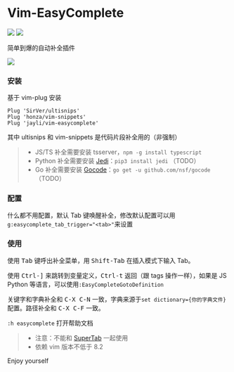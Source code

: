 # Vim-EasyComplete

![](https://img.shields.io/badge/MacOS-available-brightgreen.svg) ![](https://img.shields.io/badge/license-MIT-blue.svg)

简单到爆的自动补全插件

![](https://gw.alicdn.com/imgextra/i4/O1CN01fz8bi11L9I81HjnfR_!!6000000001256-1-tps-843-448.gif)

### 安装

基于 vim-plug 安装

    Plug 'SirVer/ultisnips'
    Plug 'honza/vim-snippets'
    Plug 'jayli/vim-easycomplete'

其中 ultisnips 和 vim-snippets 是代码片段补全用的（非强制）

> - JS/TS 补全需要安装 tsserver，`npm -g install typescript`
> - Python 补全需要安装 [Jedi](https://pypi.org/project/jedi/)：`pip3 install jedi` （TODO）
> - Go 补全需要安装 [Gocode](https://github.com/nsf/gocode)：`go get -u github.com/nsf/gocode`（TODO）

### 配置

什么都不用配置，默认 Tab 键唤醒补全，修改默认配置可以用`g:easycomplete_tab_trigger="<tab>"`来设置

### 使用

使用 <kbd>Tab</kbd> 键呼出补全菜单，用 <kbd>Shift-Tab</kbd> 在插入模式下输入 Tab。

使用 <kbd>Ctrl-]</kbd> 来跳转到变量定义，<kbd>Ctrl-t</kbd> 返回（跟 tags 操作一样），如果是 JS Python 等语言，可以使用`:EasyCompleteGotoDefinition`

关键字和字典补全和 <kbd>C-X C-N</kbd> 一致，字典来源于`set dictionary={你的字典文件}`配置。路径补全和 <kbd>C-X C-F</kbd> 一致。

`:h easycomplete` 打开帮助文档

> - 注意：不能和 [SuperTab](https://github.com/ervandew/supertab) 一起使用
> - 依赖 vim 版本不低于 8.2

Enjoy yourself
